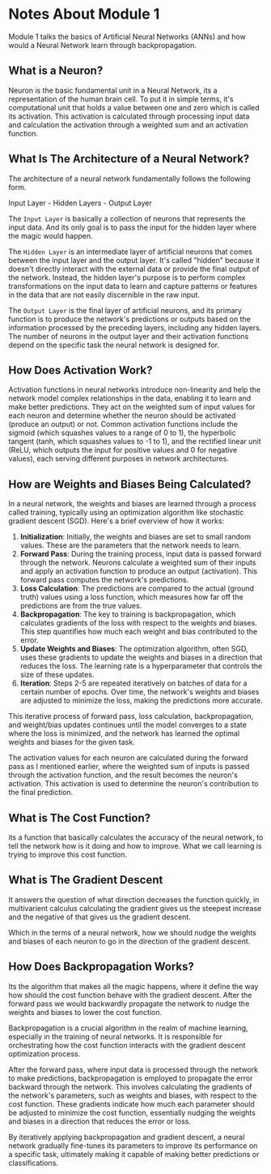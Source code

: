 # Notes About Module 1
Module 1 talks the basics of Artificial Neural Networks (ANNs) and how would a Neural Network learn through backpropagation.

## What is a Neuron?
Neuron is the basic fundamental unit in a Neural Network, its a representation of the human brain cell. To put it in simple terms, it's computational unit that holds a value between one and zero which is called its activation. This activation is calculated through processing input data and calculation the activation through a weighted sum and an activation function.

## What Is The Architecture of a Neural Network?
The architecture of a neural network fundamentally follows the following form.

Input Layer - Hidden Layers - Output Layer

The `Input Layer` is basically a collection of neurons that represents the input data. And its only goal is to pass the input for the hidden layer where the magic would happen.  

The `Hidden Layer` is an intermediate layer of artificial neurons that comes between the input layer and the output layer. It's called "hidden" because it doesn't directly interact with the external data or provide the final output of the network. Instead, the hidden layer's purpose is to perform complex transformations on the input data to learn and capture patterns or features in the data that are not easily discernible in the raw input.


The `Output Layer` is the final layer of artificial neurons, and its primary function is to produce the network's predictions or outputs based on the information processed by the preceding layers, including any hidden layers. The number of neurons in the output layer and their activation functions depend on the specific task the neural network is designed for.

## How Does Activation Work?
Activation functions in neural networks introduce non-linearity and help the network model complex relationships in the data, enabling it to learn and make better predictions. They act on the weighted sum of input values for each neuron and determine whether the neuron should be activated (produce an output) or not. Common activation functions include the sigmoid (which squashes values to a range of 0 to 1), the hyperbolic tangent (tanh, which squashes values to -1 to 1), and the rectified linear unit (ReLU, which outputs the input for positive values and 0 for negative values), each serving different purposes in network architectures.

## How are Weights and Biases Being Calculated?
In a neural network, the weights and biases are learned through a process called training, typically using an optimization algorithm like stochastic gradient descent (SGD). Here's a brief overview of how it works:

1. **Initialization**: Initially, the weights and biases are set to small random values. These are the parameters that the network needs to learn.
2. **Forward Pass**: During the training process, input data is passed forward through the network. Neurons calculate a weighted sum of their inputs and apply an activation function to produce an output (activation). This forward pass computes the network's predictions.
3. **Loss Calculation**: The predictions are compared to the actual (ground truth) values using a loss function, which measures how far off the predictions are from the true values.
4. **Backpropagation**: The key to training is backpropagation, which calculates gradients of the loss with respect to the weights and biases. This step quantifies how much each weight and bias contributed to the error.
5. **Update Weights and Biases**: The optimization algorithm, often SGD, uses these gradients to update the weights and biases in a direction that reduces the loss. The learning rate is a hyperparameter that controls the size of these updates.
6. **Iteration**: Steps 2-5 are repeated iteratively on batches of data for a certain number of epochs. Over time, the network's weights and biases are adjusted to minimize the loss, making the predictions more accurate.

This iterative process of forward pass, loss calculation, backpropagation, and weight/bias updates continues until the model converges to a state where the loss is minimized, and the network has learned the optimal weights and biases for the given task.

The activation values for each neuron are calculated during the forward pass as I mentioned earlier, where the weighted sum of inputs is passed through the activation function, and the result becomes the neuron's activation. This activation is used to determine the neuron's contribution to the final prediction.

## What is The Cost Function?
its a function that basically calculates the accuracy of the neural network, to tell the network how is it doing and how to improve. What we call learning is trying to improve this cost function.

## What is The Gradient Descent
It answers the question of what direction decreases the function quickly, in multivarient calculus calculating the gradient gives us the steepest increase and the negative of that gives us the gradient descent.

Which in the terms of a neural network, how we should nudge the weights and biases of each neuron to go in the direction of the gradient descent.

## How Does Backpropagation Works?
Its the algorithm that makes all the magic happens, where it define the way how should the cost function behave with the gradient descent. After the forward pass we would backwardly propagate the network to nudge the weights and biases to lower the cost function. 

Backpropagation is a crucial algorithm in the realm of machine learning, especially in the training of neural networks. It is responsible for orchestrating how the cost function interacts with the gradient descent optimization process.

After the forward pass, where input data is processed through the network to make predictions, backpropagation is employed to propagate the error backward through the network. This involves calculating the gradients of the network's parameters, such as weights and biases, with respect to the cost function. These gradients indicate how much each parameter should be adjusted to minimize the cost function, essentially nudging the weights and biases in a direction that reduces the error or loss.

By iteratively applying backpropagation and gradient descent, a neural network gradually fine-tunes its parameters to improve its performance on a specific task, ultimately making it capable of making better predictions or classifications.
